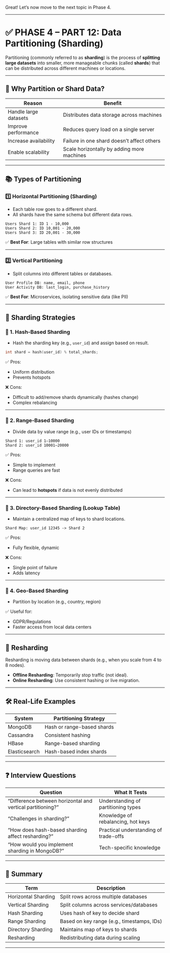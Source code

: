 Great! Let’s now move to the next topic in Phase 4.

---

# ✅ PHASE 4 – PART 12: **Data Partitioning (Sharding)**

Partitioning (commonly referred to as **sharding**) is the process of **splitting large datasets** into smaller, more manageable chunks (called **shards**) that can be distributed across different machines or locations.

---

## 🚀 Why Partition or Shard Data?

| Reason                | Benefit                                    |
| --------------------- | ------------------------------------------ |
| Handle large datasets | Distributes data storage across machines   |
| Improve performance   | Reduces query load on a single server      |
| Increase availability | Failure in one shard doesn’t affect others |
| Enable scalability    | Scale horizontally by adding more machines |

---

## 📚 Types of Partitioning

### 1️⃣ **Horizontal Partitioning (Sharding)**

* Each table row goes to a different shard.
* All shards have the same schema but different data rows.

```text
Users Shard 1: ID 1 - 10,000
Users Shard 2: ID 10,001 - 20,000
Users Shard 3: ID 20,001 - 30,000
```

✅ **Best For**: Large tables with similar row structures

---

### 2️⃣ **Vertical Partitioning**

* Split columns into different tables or databases.

```text
User Profile DB: name, email, phone
User Activity DB: last_login, purchase_history
```

✅ **Best For**: Microservices, isolating sensitive data (like PII)

---

## 🔢 Sharding Strategies

### 📌 1. **Hash-Based Sharding**

* Hash the sharding key (e.g., `user_id`) and assign based on result.

```cpp
int shard = hash(user_id) % total_shards;
```

✅ Pros:

* Uniform distribution
* Prevents hotspots

❌ Cons:

* Difficult to add/remove shards dynamically (hashes change)
* Complex rebalancing

---

### 📌 2. **Range-Based Sharding**

* Divide data by value range (e.g., user IDs or timestamps)

```text
Shard 1: user_id 1–10000
Shard 2: user_id 10001–20000
```

✅ Pros:

* Simple to implement
* Range queries are fast

❌ Cons:

* Can lead to **hotspots** if data is not evenly distributed

---

### 📌 3. **Directory-Based Sharding (Lookup Table)**

* Maintain a centralized map of keys to shard locations.

```text
Shard Map: user_id 12345 -> Shard 2
```

✅ Pros:

* Fully flexible, dynamic

❌ Cons:

* Single point of failure
* Adds latency

---

### 📌 4. **Geo-Based Sharding**

* Partition by location (e.g., country, region)

✅ Useful for:

* GDPR/Regulations
* Faster access from local data centers

---

## 🔄 Resharding

Resharding is moving data between shards (e.g., when you scale from 4 to 8 nodes).

* **Offline Resharding**: Temporarily stop traffic (not ideal).
* **Online Resharding**: Use consistent hashing or live migration.

---

## 🛠 Real-Life Examples

| System        | Partitioning Strategy      |
| ------------- | -------------------------- |
| MongoDB       | Hash or range-based shards |
| Cassandra     | Consistent hashing         |
| HBase         | Range-based sharding       |
| Elasticsearch | Hash-based index shards    |

---

## ❓ Interview Questions

| Question                                                   | What It Tests                         |
| ---------------------------------------------------------- | ------------------------------------- |
| “Difference between horizontal and vertical partitioning?” | Understanding of partitioning types   |
| “Challenges in sharding?”                                  | Knowledge of rebalancing, hot keys    |
| “How does hash-based sharding affect resharding?”          | Practical understanding of trade-offs |
| “How would you implement sharding in MongoDB?”             | Tech-specific knowledge               |

---

## 📝 Summary

| Term                | Description                                |
| ------------------- | ------------------------------------------ |
| Horizontal Sharding | Split rows across multiple databases       |
| Vertical Sharding   | Split columns across services/databases    |
| Hash Sharding       | Uses hash of key to decide shard           |
| Range Sharding      | Based on key range (e.g., timestamps, IDs) |
| Directory Sharding  | Maintains map of keys to shards            |
| Resharding          | Redistributing data during scaling         |

---
